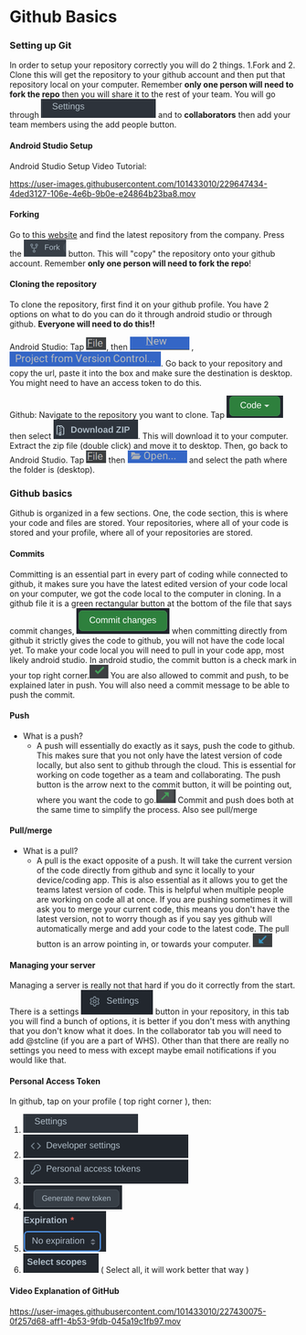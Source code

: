 # Github Basics

### Setting up Git <a href="#start" id="start"></a>

In order to setup your repository correctly you will do 2 things. 1.Fork and 2. Clone this will get the repository to your github account and then put that repository local on your computer. Remember **only one person will need to fork the repo** then you will share it to the rest of your team. You will go through ![settingsa](.gitbook/assets/step1.png) and to **collaborators** then add your team members using the add people button.

#### Android Studio Setup <a href="#setup" id="setup"></a>

Android Studio Setup Video Tutorial:

https://user-images.githubusercontent.com/101433010/229647434-4ded3127-106e-4e6b-9b0e-e24864b23ba8.mov

#### Forking <a href="#fork" id="fork"></a>

Go to this [website](https://github.com/FIRST-Tech-Challenge/FtcRobotController) and find the latest repository from the company. Press the ![fork button](.gitbook/assets/fork.png) button. This will "copy" the repository onto your github account. Remember **only one person will need to fork the repo**!

#### Cloning the repository <a href="#clone" id="clone"></a>

To clone the repository, first find it on your github profile. You have 2 options on what to do you can do it through android studio or through github. **Everyone will need to do this!!**

Android Studio: Tap ![fila](.gitbook/assets/file.png), then ![newa](.gitbook/assets/new.png) , ![vcsa](.gitbook/assets/vcs.png). Go back to your repository and copy the url, paste it into the box and make sure the destination is desktop. You might need to have an access token to do this.

Github: Navigate to the repository you want to clone. Tap ![codea](.gitbook/assets/code.png) then select ![zipa](.gitbook/assets/zip.png). This will download it to your computer. Extract the zip file (double click) and move it to desktop. Then, go back to Android Studio. Tap ![filea](.gitbook/assets/file.png) then ![opena](.gitbook/assets/open.png) and select the path where the folder is (desktop).

### Github basics <a href="#gbasics" id="gbasics"></a>

Github is organized in a few sections. One, the code section, this is where your code and files are stored. Your repositories, where all of your code is stored and your profile, where all of your repositories are stored.

#### Commits <a href="#commit" id="commit"></a>

Committing is an essential part in every part of coding while connected to github, it makes sure you have the latest edited version of your code local on your computer, we got the code local to the computer in cloning. In a github file it is a green rectangular button at the bottom of the file that says commit changes, ![gitCommita](.gitbook/assets/gitCommit.png) when committing directly from github it strictly gives the code to github, you will not have the code local yet. To make your code local you will need to pull in your code app, most likely android studio. In android studio, the commit button is a check mark in your top right corner.![commita](.gitbook/assets/commit.png) You are also allowed to commit and push, to be explained later in push. You will also need a commit message to be able to push the commit.

#### Push <a href="#push" id="push"></a>

* What is a push?
  * A push will essentially do exactly as it says, push the code to github. This makes sure that you not only have the latest version of code locally, but also sent to github through the cloud. This is essential for working on code together as a team and collaborating. The push button is the arrow next to the commit button, it will be pointing out, where you want the code to go.![pusha](.gitbook/assets/push.png) Commit and push does both at the same time to simplify the process. Also see pull/merge

#### Pull/merge <a href="#pull" id="pull"></a>

* What is a pull?
  * A pull is the exact opposite of a push. It will take the current version of the code directly from github and sync it locally to your device/coding app. This is also essential as it allows you to get the teams latest version of code. This is helpful when multiple people are working on code all at once. If you are pushing sometimes it will ask you to merge your current code, this means you don't have the latest version, not to worry though as if you say yes github will automatically merge and add your code to the latest code. The pull button is an arrow pointing in, or towards your computer. ![pulla](.gitbook/assets/pull.png)

#### Managing your server <a href="#manage" id="manage"></a>

Managing a server is really not that hard if you do it correctly from the start. There is a settings ![settingsa](.gitbook/assets/settings.png) button in your repository, in this tab you will find a bunch of options, it is better if you don't mess with anything that you don't know what it does. In the collaborator tab you will need to add @stcline (if you are a part of WHS). Other than that there are really no settings you need to mess with except maybe email notifications if you would like that.

#### Personal Access Token <a href="#pat" id="pat"></a>

In github, tap on your profile ( top right corner ), then:

1. ![step1a](.gitbook/assets/step1.png)
2. ![step2a](.gitbook/assets/step2.png)
3. ![step3a](.gitbook/assets/step3.png)
4. ![step4a](.gitbook/assets/step4.png)
5. ![step5a](.gitbook/assets/step5.png)
6. ![step6a](.gitbook/assets/step6.png) ( Select all, it will work better that way )

#### Video Explanation of GitHub <a href="#gitvid" id="gitvid"></a>

https://user-images.githubusercontent.com/101433010/227430075-0f257d68-aff1-4b53-9fdb-045a19c1fb97.mov

